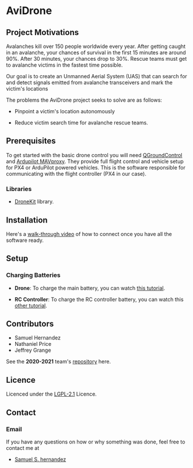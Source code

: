# AviDrone

## Project Motivations

Avalanches kill over 150 people worldwide every year. After getting caught in an avalanche, your chances of survival in the first 15 minutes are around 90%. After 30 minutes, your chances drop to 30%. Rescue teams must get to avalanche victims in the fastest time possible.

Our goal is to create an Unmanned Aerial System (UAS) that can search for and detect signals emitted from avalanche transceivers and mark the victim's locations

The problems the AviDrone project seeks to solve are as follows:

* Pinpoint a victim's location autonomously
  
* Reduce victim search time for avalanche rescue teams.


## Prerequisites
To get started with the basic drone control you will need [QGroundControl](https://docs.qgroundcontrol.com/master/en/getting_started/download_and_install.html) and [Ardupilot MAVproxy](https://ardupilot.org/mavproxy/docs/getting_started/download_and_installation.html).
They provide full flight control and vehicle setup for PX4 or ArduPilot powered vehicles. This is the software responsible for communicating with the flight controller (PX4 in our case).

### Libraries
 - [DroneKit](https://dronekit-python.readthedocs.io/en/latest/develop/installation.html) library.


## Installation

Here's a [walk-through video](https://youtu.be/glC99FwFnAc) of how to connect once you have all the software ready.

## Setup

### Charging Batteries

- **Drone**: To charge the main battery, you can watch [this tutorial](https://youtu.be/vGsf38B0FbM).

- **RC Controller**: To charge the RC controller battery, you can watch this [other tutorial](https://youtu.be/3DPnaNTAd8I).


## Contributors

- Samuel Hernandez 
- Nathaniel Price
- Jeffrey Grange

 See the **2020-2021** team's [repository](https://github.com/AviDrone/AvidroneProject) here.

## Licence

Licenced under the [LGPL-2.1](https://www.gnu.org/licenses/lgpl-3.0.html) Licence.

## Contact

### Email
If you have any questions on how or why something was done, feel free to contact me at 

- [Samuel S. hernandez](mailto:samuel.hernandez@wallawalla.edu)

